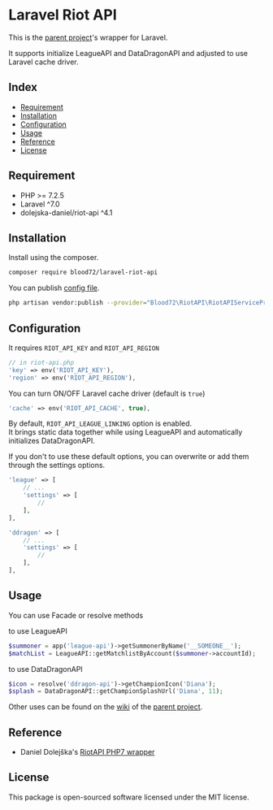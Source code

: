 # Laravel Riot API

This is the [parent project](https://github.com/dolejska-daniel/riot-api)'s wrapper for Laravel.

It supports initialize LeagueAPI and DataDragonAPI and adjusted to use Laravel cache driver.

## Index

- [Requirement](#requirement)
- [Installation](#installation)
- [Configuration](#configuration)
- [Usage](#usage)
- [Reference](#reference)
- [License](#license)

## Requirement

- PHP >= 7.2.5
- Laravel ^7.0
- dolejska-daniel/riot-api ^4.1

## Installation

Install using the composer.

```bash
composer require blood72/laravel-riot-api
```

You can publish [config file](./config/riot-api.php).

```bash
php artisan vendor:publish --provider="Blood72\RiotAPI\RiotAPIServiceProvider"
```

## Configuration

It requires ```RIOT_API_KEY``` and ```RIOT_API_REGION```

```php
// in riot-api.php
'key' => env('RIOT_API_KEY'),
'region' => env('RIOT_API_REGION'),
```

You can turn ON/OFF Laravel cache driver \(default is ```true```)

```php
'cache' => env('RIOT_API_CACHE', true),
```

By default, ```RIOT_API_LEAGUE_LINKING``` option is enabled.  
It brings static data together while using LeagueAPI and automatically initializes DataDragonAPI.

If you don't to use these default options, you can overwrite or add them through the settings options.

```php
'league' => [
    // ...
    'settings' => [
        //
    ],
],

'ddragon' => [
    // ...
    'settings' => [
        //
    ],
],
```

## Usage

You can use Facade or resolve methods

to use LeagueAPI

```php
$summoner = app('league-api')->getSummonerByName('__SOMEONE__');
$matchList = LeagueAPI::getMatchlistByAccount($summoner->accountId);
```

to use DataDragonAPI

```php
$icon = resolve('ddragon-api')->getChampionIcon('Diana');
$splash = DataDragonAPI::getChampionSplashUrl('Diana', 11);
```

Other uses can be found on the [wiki](https://github.com/dolejska-daniel/riot-api/wiki) of the [parent project](https://github.com/dolejska-daniel/riot-api).

## Reference

- Daniel Dolejška's [RiotAPI PHP7 wrapper](https://github.com/dolejska-daniel/riot-api)

## License

This package is open-sourced software licensed under the MIT license.
